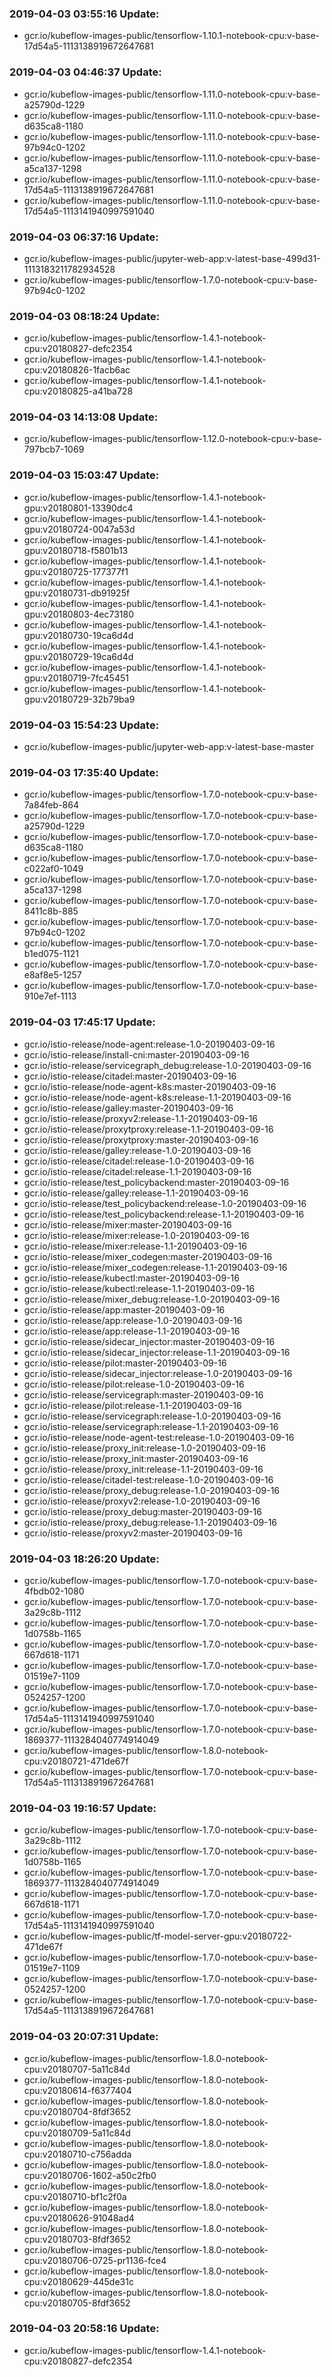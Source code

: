 ### 2019-04-03 03:55:16 Update:

- gcr.io/kubeflow-images-public/tensorflow-1.10.1-notebook-cpu:v-base-17d54a5-1113138919672647681
### 2019-04-03 04:46:37 Update:

- gcr.io/kubeflow-images-public/tensorflow-1.11.0-notebook-cpu:v-base-a25790d-1229
- gcr.io/kubeflow-images-public/tensorflow-1.11.0-notebook-cpu:v-base-d635ca8-1180
- gcr.io/kubeflow-images-public/tensorflow-1.11.0-notebook-cpu:v-base-97b94c0-1202
- gcr.io/kubeflow-images-public/tensorflow-1.11.0-notebook-cpu:v-base-a5ca137-1298
- gcr.io/kubeflow-images-public/tensorflow-1.11.0-notebook-cpu:v-base-17d54a5-1113138919672647681
- gcr.io/kubeflow-images-public/tensorflow-1.11.0-notebook-cpu:v-base-17d54a5-1113141940997591040
### 2019-04-03 06:37:16 Update:

- gcr.io/kubeflow-images-public/jupyter-web-app:v-latest-base-499d31-1113183211782934528
- gcr.io/kubeflow-images-public/tensorflow-1.7.0-notebook-cpu:v-base-97b94c0-1202
### 2019-04-03 08:18:24 Update:

- gcr.io/kubeflow-images-public/tensorflow-1.4.1-notebook-cpu:v20180827-defc2354
- gcr.io/kubeflow-images-public/tensorflow-1.4.1-notebook-cpu:v20180826-1facb6ac
- gcr.io/kubeflow-images-public/tensorflow-1.4.1-notebook-cpu:v20180825-a41ba728
### 2019-04-03 14:13:08 Update:

- gcr.io/kubeflow-images-public/tensorflow-1.12.0-notebook-cpu:v-base-797bcb7-1069
### 2019-04-03 15:03:47 Update:

- gcr.io/kubeflow-images-public/tensorflow-1.4.1-notebook-gpu:v20180801-13390dc4
- gcr.io/kubeflow-images-public/tensorflow-1.4.1-notebook-gpu:v20180724-0047a53d
- gcr.io/kubeflow-images-public/tensorflow-1.4.1-notebook-gpu:v20180718-f5801b13
- gcr.io/kubeflow-images-public/tensorflow-1.4.1-notebook-gpu:v20180725-177377f1
- gcr.io/kubeflow-images-public/tensorflow-1.4.1-notebook-gpu:v20180731-db91925f
- gcr.io/kubeflow-images-public/tensorflow-1.4.1-notebook-gpu:v20180803-4ec73180
- gcr.io/kubeflow-images-public/tensorflow-1.4.1-notebook-gpu:v20180730-19ca6d4d
- gcr.io/kubeflow-images-public/tensorflow-1.4.1-notebook-gpu:v20180729-19ca6d4d
- gcr.io/kubeflow-images-public/tensorflow-1.4.1-notebook-gpu:v20180719-7fc45451
- gcr.io/kubeflow-images-public/tensorflow-1.4.1-notebook-gpu:v20180729-32b79ba9
### 2019-04-03 15:54:23 Update:

- gcr.io/kubeflow-images-public/jupyter-web-app:v-latest-base-master
### 2019-04-03 17:35:40 Update:

- gcr.io/kubeflow-images-public/tensorflow-1.7.0-notebook-cpu:v-base-7a84feb-864
- gcr.io/kubeflow-images-public/tensorflow-1.7.0-notebook-cpu:v-base-a25790d-1229
- gcr.io/kubeflow-images-public/tensorflow-1.7.0-notebook-cpu:v-base-d635ca8-1180
- gcr.io/kubeflow-images-public/tensorflow-1.7.0-notebook-cpu:v-base-c022af0-1049
- gcr.io/kubeflow-images-public/tensorflow-1.7.0-notebook-cpu:v-base-a5ca137-1298
- gcr.io/kubeflow-images-public/tensorflow-1.7.0-notebook-cpu:v-base-8411c8b-885
- gcr.io/kubeflow-images-public/tensorflow-1.7.0-notebook-cpu:v-base-97b94c0-1202
- gcr.io/kubeflow-images-public/tensorflow-1.7.0-notebook-cpu:v-base-b1ed075-1121
- gcr.io/kubeflow-images-public/tensorflow-1.7.0-notebook-cpu:v-base-e8af8e5-1257
- gcr.io/kubeflow-images-public/tensorflow-1.7.0-notebook-cpu:v-base-910e7ef-1113
### 2019-04-03 17:45:17 Update:

- gcr.io/istio-release/node-agent:release-1.0-20190403-09-16
- gcr.io/istio-release/install-cni:master-20190403-09-16
- gcr.io/istio-release/servicegraph_debug:release-1.0-20190403-09-16
- gcr.io/istio-release/citadel:master-20190403-09-16
- gcr.io/istio-release/node-agent-k8s:master-20190403-09-16
- gcr.io/istio-release/node-agent-k8s:release-1.1-20190403-09-16
- gcr.io/istio-release/galley:master-20190403-09-16
- gcr.io/istio-release/proxyv2:release-1.1-20190403-09-16
- gcr.io/istio-release/proxytproxy:release-1.1-20190403-09-16
- gcr.io/istio-release/proxytproxy:master-20190403-09-16
- gcr.io/istio-release/galley:release-1.0-20190403-09-16
- gcr.io/istio-release/citadel:release-1.0-20190403-09-16
- gcr.io/istio-release/citadel:release-1.1-20190403-09-16
- gcr.io/istio-release/test_policybackend:master-20190403-09-16
- gcr.io/istio-release/galley:release-1.1-20190403-09-16
- gcr.io/istio-release/test_policybackend:release-1.0-20190403-09-16
- gcr.io/istio-release/test_policybackend:release-1.1-20190403-09-16
- gcr.io/istio-release/mixer:master-20190403-09-16
- gcr.io/istio-release/mixer:release-1.0-20190403-09-16
- gcr.io/istio-release/mixer:release-1.1-20190403-09-16
- gcr.io/istio-release/mixer_codegen:master-20190403-09-16
- gcr.io/istio-release/mixer_codegen:release-1.1-20190403-09-16
- gcr.io/istio-release/kubectl:master-20190403-09-16
- gcr.io/istio-release/kubectl:release-1.1-20190403-09-16
- gcr.io/istio-release/mixer_debug:release-1.0-20190403-09-16
- gcr.io/istio-release/app:master-20190403-09-16
- gcr.io/istio-release/app:release-1.0-20190403-09-16
- gcr.io/istio-release/app:release-1.1-20190403-09-16
- gcr.io/istio-release/sidecar_injector:master-20190403-09-16
- gcr.io/istio-release/sidecar_injector:release-1.1-20190403-09-16
- gcr.io/istio-release/pilot:master-20190403-09-16
- gcr.io/istio-release/sidecar_injector:release-1.0-20190403-09-16
- gcr.io/istio-release/pilot:release-1.0-20190403-09-16
- gcr.io/istio-release/servicegraph:master-20190403-09-16
- gcr.io/istio-release/pilot:release-1.1-20190403-09-16
- gcr.io/istio-release/servicegraph:release-1.0-20190403-09-16
- gcr.io/istio-release/servicegraph:release-1.1-20190403-09-16
- gcr.io/istio-release/node-agent-test:release-1.0-20190403-09-16
- gcr.io/istio-release/proxy_init:release-1.0-20190403-09-16
- gcr.io/istio-release/proxy_init:master-20190403-09-16
- gcr.io/istio-release/proxy_init:release-1.1-20190403-09-16
- gcr.io/istio-release/citadel-test:release-1.0-20190403-09-16
- gcr.io/istio-release/proxy_debug:release-1.0-20190403-09-16
- gcr.io/istio-release/proxyv2:release-1.0-20190403-09-16
- gcr.io/istio-release/proxy_debug:master-20190403-09-16
- gcr.io/istio-release/proxy_debug:release-1.1-20190403-09-16
- gcr.io/istio-release/proxyv2:master-20190403-09-16
### 2019-04-03 18:26:20 Update:

- gcr.io/kubeflow-images-public/tensorflow-1.7.0-notebook-cpu:v-base-4fbdb02-1080
- gcr.io/kubeflow-images-public/tensorflow-1.7.0-notebook-cpu:v-base-3a29c8b-1112
- gcr.io/kubeflow-images-public/tensorflow-1.7.0-notebook-cpu:v-base-1d0758b-1165
- gcr.io/kubeflow-images-public/tensorflow-1.7.0-notebook-cpu:v-base-667d618-1171
- gcr.io/kubeflow-images-public/tensorflow-1.7.0-notebook-cpu:v-base-01519e7-1109
- gcr.io/kubeflow-images-public/tensorflow-1.7.0-notebook-cpu:v-base-0524257-1200
- gcr.io/kubeflow-images-public/tensorflow-1.7.0-notebook-cpu:v-base-17d54a5-1113141940997591040
- gcr.io/kubeflow-images-public/tensorflow-1.7.0-notebook-cpu:v-base-1869377-1113284040774914049
- gcr.io/kubeflow-images-public/tensorflow-1.8.0-notebook-cpu:v20180721-471de67f
- gcr.io/kubeflow-images-public/tensorflow-1.7.0-notebook-cpu:v-base-17d54a5-1113138919672647681
### 2019-04-03 19:16:57 Update:

- gcr.io/kubeflow-images-public/tensorflow-1.7.0-notebook-cpu:v-base-3a29c8b-1112
- gcr.io/kubeflow-images-public/tensorflow-1.7.0-notebook-cpu:v-base-1d0758b-1165
- gcr.io/kubeflow-images-public/tensorflow-1.7.0-notebook-cpu:v-base-1869377-1113284040774914049
- gcr.io/kubeflow-images-public/tensorflow-1.7.0-notebook-cpu:v-base-667d618-1171
- gcr.io/kubeflow-images-public/tensorflow-1.7.0-notebook-cpu:v-base-17d54a5-1113141940997591040
- gcr.io/kubeflow-images-public/tf-model-server-gpu:v20180722-471de67f
- gcr.io/kubeflow-images-public/tensorflow-1.7.0-notebook-cpu:v-base-01519e7-1109
- gcr.io/kubeflow-images-public/tensorflow-1.7.0-notebook-cpu:v-base-0524257-1200
- gcr.io/kubeflow-images-public/tensorflow-1.7.0-notebook-cpu:v-base-17d54a5-1113138919672647681
### 2019-04-03 20:07:31 Update:

- gcr.io/kubeflow-images-public/tensorflow-1.8.0-notebook-cpu:v20180707-5a11c84d
- gcr.io/kubeflow-images-public/tensorflow-1.8.0-notebook-cpu:v20180614-f6377404
- gcr.io/kubeflow-images-public/tensorflow-1.8.0-notebook-cpu:v20180704-8fdf3652
- gcr.io/kubeflow-images-public/tensorflow-1.8.0-notebook-cpu:v20180709-5a11c84d
- gcr.io/kubeflow-images-public/tensorflow-1.8.0-notebook-cpu:v20180710-c756adda
- gcr.io/kubeflow-images-public/tensorflow-1.8.0-notebook-cpu:v20180706-1602-a50c2fb0
- gcr.io/kubeflow-images-public/tensorflow-1.8.0-notebook-cpu:v20180710-bf1c2f0a
- gcr.io/kubeflow-images-public/tensorflow-1.8.0-notebook-cpu:v20180626-91048ad4
- gcr.io/kubeflow-images-public/tensorflow-1.8.0-notebook-cpu:v20180703-8fdf3652
- gcr.io/kubeflow-images-public/tensorflow-1.8.0-notebook-cpu:v20180706-0725-pr1136-fce4
- gcr.io/kubeflow-images-public/tensorflow-1.8.0-notebook-cpu:v20180629-445de31c
- gcr.io/kubeflow-images-public/tensorflow-1.8.0-notebook-cpu:v20180705-8fdf3652
### 2019-04-03 20:58:16 Update:

- gcr.io/kubeflow-images-public/tensorflow-1.4.1-notebook-cpu:v20180827-defc2354
